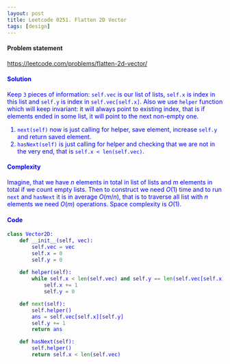 ```yaml
---
layout: post
title: Leetcode 0251. Flatten 2D Vector
tags: [design]
---
```


#### Problem statement

<a href="https://leetcode.com/problems/flatten-2d-vector/"> <font color = blue>https://leetcode.com/problems/flatten-2d-vector/

#### Solution
Keep `3` pieces of information: `self.vec` is our list of lists, `self.x` is index in this list and `self.y` is index in `self.vec[self.x]`. Also we use `helper` function which will keep invariant: it will always point to existing index, that is if elements ended in some list, it will point to the next non-empty one.
1. `next(self)` now is just calling for helper, save element, increase `self.y` and return saved element.
2. `hasNext(self)` is just calling for helper and checking that we are not in the very end, that is `self.x < len(self.vec)`.

#### Complexity
Imagine, that we have $n$ elements in total in list of lists and $m$ elements in total if we count empty lists. Then to construct we need $O(1)$ time and to run `next` and `hasNext` it is in average $O(m/n)$, that is to traverse all list with $n$ elements we need $O(m)$ operations. Space complexity is $O(1)$.

#### Code
```python
class Vector2D:
    def __init__(self, vec):
        self.vec = vec
        self.x = 0
        self.y = 0
        
    def helper(self):
        while self.x < len(self.vec) and self.y == len(self.vec[self.x]):
            self.x += 1
            self.y = 0

    def next(self):
        self.helper()
        ans = self.vec[self.x][self.y]
        self.y += 1
        return ans

    def hasNext(self):
        self.helper()
        return self.x < len(self.vec)

```
